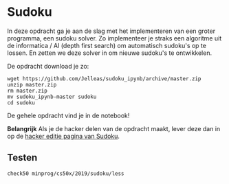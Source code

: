# Sudoku

In deze opdracht ga je aan de slag met het implementeren van een groter programma, een sudoku solver. Zo implementeer je straks een algoritme uit de informatica / AI (depth first search) om automatisch sudoku's op te lossen. En zetten we deze solver in om nieuwe sudoku's te ontwikkelen.

De opdracht download je zo:

    wget https://github.com/Jelleas/sudoku_ipynb/archive/master.zip
    unzip master.zip
    rm master.zip
    mv sudoku_ipynb-master sudoku
    cd sudoku

De gehele opdracht vind je in de notebook!

**Belangrijk** Als je de hacker delen van de opdracht maakt, lever deze dan in op de [hacker editie pagina van Sudoku](/problems/sudoku-more).

## Testen

    check50 minprog/cs50x/2019/sudoku/less
